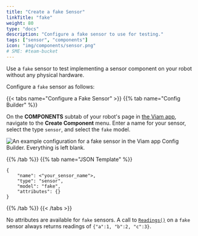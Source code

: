 ```yaml
---
title: "Create a fake Sensor"
linkTitle: "fake"
weight: 80
type: "docs"
description: "Configure a fake sensor to use for testing."
tags: ["sensor", "components"]
icon: "img/components/sensor.png"
# SME: #team-bucket
---
```


Use a `fake` sensor to test implementing a sensor component on your robot without any physical hardware.

Configure a `fake` sensor as follows:

{{< tabs name="Configure a Fake Sensor" >}}
{{% tab name="Config Builder" %}}

On the **COMPONENTS** subtab of your robot's page in [the Viam app](https://app.viam.com), navigate to the **Create Component** menu.
Enter a name for your sensor, select the type `sensor`, and select the `fake` model.

![An example configuration for a fake sensor in the Viam app Config Builder. Everything is left blank.](../img/fake-sensor-ui-config.png)

{{% /tab %}}
{{% tab name="JSON Template" %}}

```json-viam {class="line-numbers linkable-line-numbers"}
{
    "name": <"your_sensor_name">,
    "type": "sensor",
    "model": "fake",
    "attributes": {}
}
```

{{% /tab %}}
{{< /tabs >}}

No attributes are available for `fake` sensors.
A call to [`Readings()`](../#readings) on a `fake` sensor always returns readings of `{"a":1, "b":2, "c":3}`.
